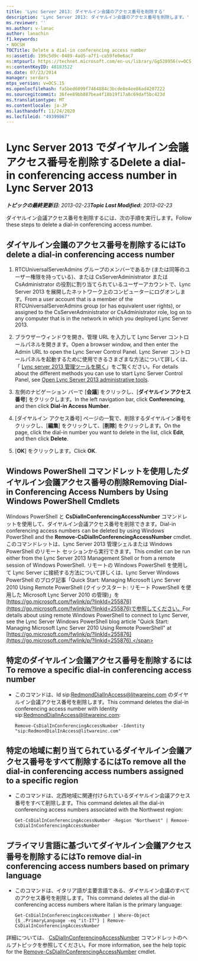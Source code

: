 ```yaml
---
title: 'Lync Server 2013: ダイヤルイン会議のアクセス番号を削除する'
description: 'Lync Server 2013: ダイヤルイン会議のアクセス番号を削除します。'
ms.reviewer: ''
ms.author: v-lanac
author: lanachin
f1.keywords:
- NOCSH
TOCTitle: Delete a dial-in conferencing access number
ms:assetid: 199c5d9c-0489-4ad5-a7f1-ca59fe0e6ac7
ms:mtpsurl: https://technet.microsoft.com/en-us/library/Gg520956(v=OCS.15)
ms:contentKeyID: 48183522
ms.date: 07/23/2014
manager: serdars
mtps_version: v=OCS.15
ms.openlocfilehash: fa5bed6099f7464884c3bcde8e4ee86ad4207222
ms.sourcegitcommit: 36fee89bb887bea4f18b19f17a8c69daf5bc423d
ms.translationtype: MT
ms.contentlocale: ja-JP
ms.lasthandoff: 11/24/2020
ms.locfileid: "49399867"
---
```

# <a name="delete-a-dial-in-conferencing-access-number-in-lync-server-2013"></a><span data-ttu-id="06b8d-103">Lync Server 2013 でダイヤルイン会議アクセス番号を削除する</span><span class="sxs-lookup"><span data-stu-id="06b8d-103">Delete a dial-in conferencing access number in Lync Server 2013</span></span>

<div data-xmlns="http://www.w3.org/1999/xhtml">

<div class="topic" data-xmlns="http://www.w3.org/1999/xhtml" data-msxsl="urn:schemas-microsoft-com:xslt" data-cs="https://msdn.microsoft.com/">

<div data-asp="https://msdn2.microsoft.com/asp">



</div>

<div id="mainSection">

<div id="mainBody"><span data-ttu-id="06b8d-104">

<span> </span></span><span class="sxs-lookup"><span data-stu-id="06b8d-104">

<span> </span></span></span>

<span data-ttu-id="06b8d-105">_**トピックの最終更新日:** 2013-02-23_</span><span class="sxs-lookup"><span data-stu-id="06b8d-105">_**Topic Last Modified:** 2013-02-23_</span></span>

<span data-ttu-id="06b8d-106">ダイヤルイン会議アクセス番号を削除するには、次の手順を実行します。</span><span class="sxs-lookup"><span data-stu-id="06b8d-106">Follow these steps to delete a dial-in conferencing access number.</span></span>

<div>

## <a name="to-delete-a-dial-in-conferencing-access-number"></a><span data-ttu-id="06b8d-107">ダイヤルイン会議のアクセス番号を削除するには</span><span class="sxs-lookup"><span data-stu-id="06b8d-107">To delete a dial-in conferencing access number</span></span>

1.  <span data-ttu-id="06b8d-108">RTCUniversalServerAdmins グループのメンバーであるか (または同等のユーザー権限を持っている)、または CsServerAdministrator または CsAdministrator の役割に割り当てられているユーザーアカウントで、Lync Server 2013 を展開したネットワーク上のコンピューターにログオンします。</span><span class="sxs-lookup"><span data-stu-id="06b8d-108">From a user account that is a member of the RTCUniversalServerAdmins group (or has equivalent user rights), or assigned to the CsServerAdministrator or CsAdministrator role, log on to any computer that is in the network in which you deployed Lync Server 2013.</span></span>

2.  <span data-ttu-id="06b8d-109">ブラウザーウィンドウを開き、管理 URL を入力して Lync Server コントロールパネルを開きます。</span><span class="sxs-lookup"><span data-stu-id="06b8d-109">Open a browser window, and then enter the Admin URL to open the Lync Server Control Panel.</span></span> <span data-ttu-id="06b8d-110">Lync Server コントロールパネルを起動するために使用できるさまざまな方法について詳しくは、「 [Lync server 2013 管理ツールを開く](lync-server-2013-open-lync-server-administrative-tools.md)」をご覧ください。</span><span class="sxs-lookup"><span data-stu-id="06b8d-110">For details about the different methods you can use to start Lync Server Control Panel, see [Open Lync Server 2013 administrative tools](lync-server-2013-open-lync-server-administrative-tools.md).</span></span>

3.  <span data-ttu-id="06b8d-111">左側のナビゲーション バーで [**会議**] をクリックし、[**ダイヤルイン アクセス番号**] をクリックします。</span><span class="sxs-lookup"><span data-stu-id="06b8d-111">In the left navigation bar, click **Conferencing**, and then click **Dial-in Access Number**.</span></span>

4.  <span data-ttu-id="06b8d-112">[ダイヤルイン アクセス番号] ページの一覧で、削除するダイヤルイン番号をクリックし、[**編集**] をクリックして、[**削除**] をクリックします。</span><span class="sxs-lookup"><span data-stu-id="06b8d-112">On the page, click the dial-in number you want to delete in the list, click **Edit**, and then click **Delete**.</span></span>

5.  <span data-ttu-id="06b8d-113">[**OK**] をクリックします。</span><span class="sxs-lookup"><span data-stu-id="06b8d-113">Click **OK**.</span></span>

</div>

<div>

## <a name="removing-dial-in-conferencing-access-numbers-by-using-windows-powershell-cmdlets"></a><span data-ttu-id="06b8d-114">Windows PowerShell コマンドレットを使用したダイヤルイン会議アクセス番号の削除</span><span class="sxs-lookup"><span data-stu-id="06b8d-114">Removing Dial-in Conferencing Access Numbers by Using Windows PowerShell Cmdlets</span></span>

<span data-ttu-id="06b8d-115">Windows PowerShell と **CsDialInConferencingAccessNumber** コマンドレットを使用して、ダイヤルイン会議アクセス番号を削除できます。</span><span class="sxs-lookup"><span data-stu-id="06b8d-115">Dial-in conferencing access numbers can be deleted by using Windows PowerShell and the **Remove-CsDialInConferencingAccessNumber** cmdlet.</span></span> <span data-ttu-id="06b8d-116">このコマンドレットは、Lync Server 2013 管理シェルまたは Windows PowerShell のリモート セッションから実行できます。</span><span class="sxs-lookup"><span data-stu-id="06b8d-116">This cmdlet can be run either from the Lync Server 2013 Management Shell or from a remote session of Windows PowerShell.</span></span> <span data-ttu-id="06b8d-117">リモートの Windows PowerShell を使用して Lync Server に接続する方法について詳しくは、Lync Server Windows PowerShell のブログ記事「Quick Start: Managing Microsoft Lync Server 2010 Using Remote PowerShell (クイックスタート: リモート PowerShell を使用した Microsoft Lync Server 2010 の管理)」を[https://go.microsoft.com/fwlink/p/?linkId=255876](https://go.microsoft.com/fwlink/p/?linkid=255876)で参照してください。</span><span class="sxs-lookup"><span data-stu-id="06b8d-117">For details about using remote Windows PowerShell to connect to Lync Server, see the Lync Server Windows PowerShell blog article "Quick Start: Managing Microsoft Lync Server 2010 Using Remote PowerShell" at [https://go.microsoft.com/fwlink/p/?linkId=255876](https://go.microsoft.com/fwlink/p/?linkid=255876).</span></span>

<div>

## <a name="to-remove-a-specific-dial-in-conferencing-access-number"></a><span data-ttu-id="06b8d-118">特定のダイヤルイン会議アクセス番号を削除するには</span><span class="sxs-lookup"><span data-stu-id="06b8d-118">To remove a specific dial-in conferencing access number</span></span>

  - <span data-ttu-id="06b8d-119">このコマンドは、Id sip:RedmondDialInAccess@litwareinc.com のダイヤルイン会議アクセス番号を削除します。</span><span class="sxs-lookup"><span data-stu-id="06b8d-119">This command deletes the dial-in conferencing access number with Identity sip:RedmondDialInAccess@litwareinc.com:</span></span>
    
        Remove-CsDialInConferencingAccessNumber -Identity "sip:RedmondDialInAccess@litwareinc.com"

</div>

<div>

## <a name="to-remove-all-the-dial-in-conferencing-access-numbers-assigned-to-a-specific-region"></a><span data-ttu-id="06b8d-120">特定の地域に割り当てられているダイヤルイン会議アクセス番号をすべて削除するには</span><span class="sxs-lookup"><span data-stu-id="06b8d-120">To remove all the dial-in conferencing access numbers assigned to a specific region</span></span>

  - <span data-ttu-id="06b8d-121">このコマンドは、北西地域に関連付けられているダイヤルイン会議アクセス番号をすべて削除します。</span><span class="sxs-lookup"><span data-stu-id="06b8d-121">This command deletes all the dial-in conferencing access numbers associated with the Northwest region:</span></span>
    
        Get-CsDialInConferencingAccessNumber -Region "Northwest" | Remove-CsDialInConferencingAccessNumber

</div>

<div>

## <a name="to-remove-dial-in-conferencing-access-numbers-based-on-primary-language"></a><span data-ttu-id="06b8d-122">プライマリ言語に基づいてダイヤルイン会議アクセス番号を削除するには</span><span class="sxs-lookup"><span data-stu-id="06b8d-122">To remove dial-in conferencing access numbers based on primary language</span></span>

  - <span data-ttu-id="06b8d-123">このコマンドは、イタリア語が主要言語である、ダイヤルイン会議のすべてのアクセス番号を削除します。</span><span class="sxs-lookup"><span data-stu-id="06b8d-123">This command deletes all the dial-in conferencing access numbers where Italian is the primary language:</span></span>
    
        Get-CsDialInConferencingAccessNumber | Where-Object {$_.PrimaryLanguage -eq "it-IT"} | Remove-CsDialInConferencingAccessNumber

</div>

<span data-ttu-id="06b8d-124">詳細については、 [CsDialInConferencingAccessNumber](https://docs.microsoft.com/powershell/module/skype/Remove-CsDialInConferencingAccessNumber) コマンドレットのヘルプトピックを参照してください。</span><span class="sxs-lookup"><span data-stu-id="06b8d-124">For more information, see the help topic for the [Remove-CsDialInConferencingAccessNumber](https://docs.microsoft.com/powershell/module/skype/Remove-CsDialInConferencingAccessNumber) cmdlet.</span></span>

<span data-ttu-id="06b8d-125"></div>

</div>

<span> </span>

</div>

</div>

</span><span class="sxs-lookup"><span data-stu-id="06b8d-125"></div>

</div>

<span> </span>

</div>

</div>

</span></span></div>

